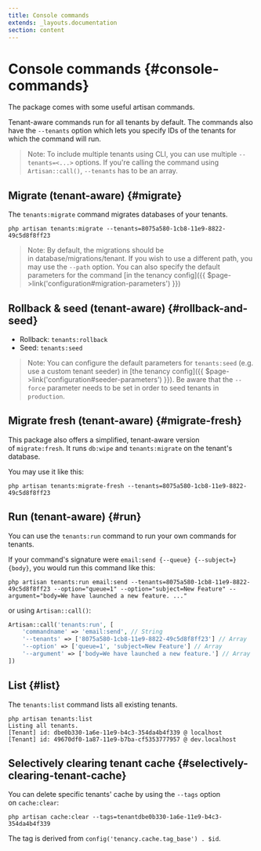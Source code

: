 ```yaml
---
title: Console commands
extends: _layouts.documentation
section: content
---
```



# Console commands {#console-commands}

The package comes with some useful artisan commands.

Tenant-aware commands run for all tenants by default. The commands also have the `--tenants` option which lets you specify IDs of the tenants for which the command will run.

> Note: To include multiple tenants using CLI, you can use multiple `--tenants=<...>` options. If you're calling the command using `Artisan::call()`, `--tenants` has to be an array.

## **Migrate** (tenant-aware) {#migrate}

The `tenants:migrate` command migrates databases of your tenants.

```
php artisan tenants:migrate --tenants=8075a580-1cb8-11e9-8822-49c5d8f8ff23
```

> Note: By default, the migrations should be in database/migrations/tenant. If you wish to use a different path, you may use the `--path` option. You can also specify the default parameters for the command [in the tenancy config]({{ $page->link('configuration#migration-parameters') }})

## **Rollback & seed** (tenant-aware) {#rollback-and-seed}

- Rollback: `tenants:rollback`
- Seed: `tenants:seed`

> Note: You can configure the default parameters for `tenants:seed` (e.g. use a custom tenant seeder) in [the tenancy config]({{ $page->link('configuration#seeder-parameters') }}). Be aware that the `--force` parameter needs to be set in order to seed tenants in `production`.

## **Migrate fresh** (tenant-aware) {#migrate-fresh}

This package also offers a simplified, tenant-aware version of `migrate:fresh`. It runs `db:wipe` and `tenants:migrate` on the tenant's database.

You may use it like this:

```
php artisan tenants:migrate-fresh --tenants=8075a580-1cb8-11e9-8822-49c5d8f8ff23
```

## **Run** (tenant-aware) {#run}

You can use the `tenants:run` command to run your own commands for tenants.

If your command's signature were `email:send {--queue} {--subject=} {body}`, you would run this command like this:

```
php artisan tenants:run email:send --tenants=8075a580-1cb8-11e9-8822-49c5d8f8ff23 --option="queue=1" --option="subject=New Feature" --argument="body=We have launched a new feature. ..."
```

or using `Artisan::call()`:

```php
Artisan::call('tenants:run', [
    'commandname' => 'email:send', // String
    '--tenants' => ['8075a580-1cb8-11e9-8822-49c5d8f8ff23'] // Array
    '--option' => ['queue=1', 'subject=New Feature'] // Array
    '--argument' => ['body=We have launched a new feature.'] // Array
])
```
## **List** {#list}

The `tenants:list` command lists all existing tenants.

```
php artisan tenants:list
Listing all tenants.
[Tenant] id: dbe0b330-1a6e-11e9-b4c3-354da4b4f339 @ localhost
[Tenant] id: 49670df0-1a87-11e9-b7ba-cf5353777957 @ dev.localhost
```

## **Selectively clearing tenant cache** {#selectively-clearing-tenant-cache}

You can delete specific tenants' cache by using the `--tags` option on `cache:clear`:

```
php artisan cache:clear --tags=tenantdbe0b330-1a6e-11e9-b4c3-354da4b4f339
```

The tag is derived from `config('tenancy.cache.tag_base') . $id`.
